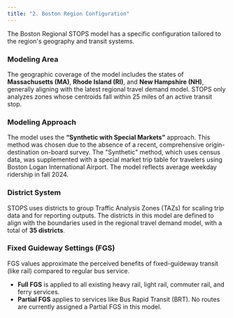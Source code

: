 ```yaml
---
title: "2. Boston Region Configuration"
---
```


The Boston Regional STOPS model has a specific configuration tailored to the region's geography and transit systems.

### Modeling Area
The geographic coverage of the model includes the states of **Massachusetts (MA)**, **Rhode Island (RI)**, and **New Hampshire (NH)**, generally aligning with the latest regional travel demand model. STOPS only analyzes zones whose centroids fall within 25 miles of an active transit stop.

### Modeling Approach
The model uses the **“Synthetic with Special Markets”** approach. This method was chosen due to the absence of a recent, comprehensive origin-destination on-board survey. The "Synthetic" method, which uses census data, was supplemented with a special market trip table for travelers using Boston Logan International Airport. The model reflects average weekday ridership in fall 2024.

### District System
STOPS uses districts to group Traffic Analysis Zones (TAZs) for scaling trip data and for reporting outputs. The districts in this model are defined to align with the boundaries used in the regional travel demand model, with a total of **35 districts**.

### Fixed Guideway Settings (FGS)
FGS values approximate the perceived benefits of fixed-guideway transit (like rail) compared to regular bus service.
- **Full FGS** is applied to all existing heavy rail, light rail, commuter rail, and ferry services.
- **Partial FGS** applies to services like Bus Rapid Transit (BRT). No routes are currently assigned a Partial FGS in this model.